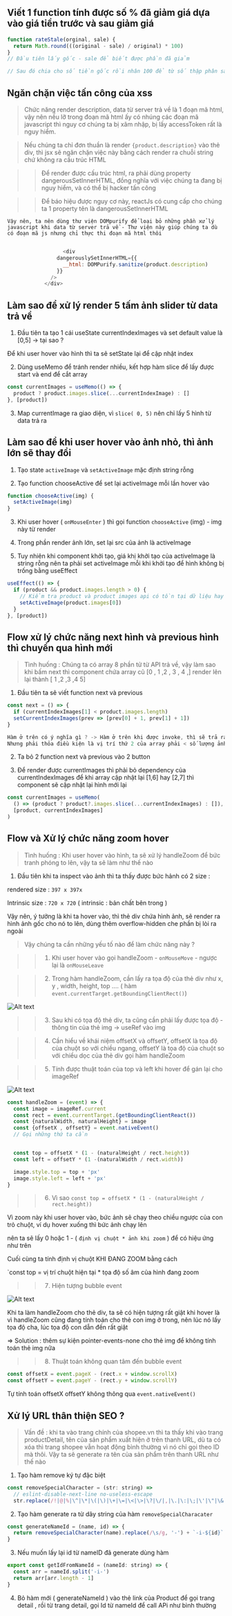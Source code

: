 ## Viết 1 function tính được số % đã giảm giá dựa vào giá tiền trước và sau giảm giá

```ts
function rateStale(orginal, sale) {
  return Math.round(((original - sale) / original) * 100)
}
// Đầu tiên lấy gốc - sale để biết được phần đã giảm

// Sau đó chia cho số tiền gốc rồi nhân 100 để từ số thập phân sale -> phần trăm sale
```

## Ngăn chặn việc tấn công của xss

> Chức năng render description, data từ server trả về là 1 đoạn mã html, vậy nên nếu lỡ trong đoạn mã html ấy có nhúng các đoạn mã javascript thì nguy cơ chúng ta bị xâm nhập, bị lấy accessToken rất là nguy hiểm.

> Nếu chúng ta chỉ đơn thuần là render `{product.description}` vào thẻ div, thì jsx sẽ ngăn chặn việc này bằng cách render ra chuỗi string chứ không ra cấu trúc HTML

> > Để render được cấu trúc html, ra phải dùng property dangerousSetInnerHTML, đồng nghĩa với việc chúng ta đang bị nguy hiểm, và có thể bị hacker tấn công

> > Để báo hiệu được nguy cơ này, reactJs có cung cấp cho chúng ta 1 property tên là dangerousSetInnerHTML

`Vậy nên, ta nên dùng thư viện DOMpurify để loại bỏ những phần xử lý javascript khi data từ server trả về - Thư viện này giúp chúng ta dù có đoạn mã js nhưng chỉ thực thi đoạn mã html thôi `

```js

                  <div
                dangerouslySetInnerHTML={{
                  __html: DOMPurify.sanitize(product.description)
                }}
              />
            </div>

```

## Làm sao để xử lý render 5 tấm ảnh slider từ data trả về

1. Đầu tiên ta tạo 1 cái useState currentIndexImages và set default value là [0,5] -> tại sao ?

Để khi user hover vào hình thì ta sẽ setState lại để cập nhật index

2. Dùng useMemo để tránh render nhiều, kết hợp hàm slice để lấy được start và end để cắt array

```js
const currentImages = useMemo(() => {
  product ? product.images.slice(...currentIndexImage) : []
}, [product])
```

3. Map currentImage ra giao diện, vì `slice( 0, 5)` nên chỉ lấy 5 hình từ data trả ra

## Làm sao để khi user hover vào ảnh nhỏ, thì ảnh lớn sẽ thay đổi

1. Tạo state `activeImage` và `setActiveImage` mặc định string rỗng

2. Tạo function chooseActive để set lại activeImage mỗi lần hover vào

```js
function chooseActive(img) {
  setActiveImage(img)
}
```

3. Khi user hover ( `onMouseEnter` ) thì gọi function `chooseActive` (img) - img này từ render

4. Trong phần render ảnh lớn, set lại src của ảnh là activeImage

5. Tuy nhiên khi component khởi tạo, giá khị khởi tạo của activeImage là string rỗng nên ta phải set activeImage mỗi khi khởi tạo để hình không bị trống bằng useEffect

```js
useEffect(() => {
  if (product && product.images.length > 0) {
    // Kiểm tra product và product images api có tồn tại dữ liệu hay không
    setActiveImage(product.images[0])
  }
}, [product])
```

## Flow xử lý chức năng next hình và previous hình thì chuyển qua hình mới

> Tình huống : Chúng ta có array 8 phần tử từ API trả về, vậy làm sao khi bấm next thì component chứa array cũ [0 , 1 ,2 , 3 , 4 ,] render lên lại thành [ 1 ,2 ,3 ,4 5]

1. Đầu tiên ta sẽ viết function next và previous

```js
const next = () => {
  if (currentIndexImages[1] < product.images.length)
  setCurrentIndexImages(prev => [prev[0] + 1, prev[1] + 1])
}

Hàm ở trên có ý nghĩa gì ? -> Hàm ở trên khi được invoke, thì sẽ trả ra 1 array mới dựa trên index cũ + 1, ví dụ array cũ [0,5] -> array mới [1,6]
Nhưng phải thỏa điều kiện là vị trí thứ 2 của array phải < số lượng ảnh mà data trả về

```

2. Ta bỏ 2 function next và previous vào 2 button

3. Để render được currentImages thì phải bỏ dependency của currentIndexImages để khi array cập nhật lại [1,6] hay [2,7] thì component sẽ cập nhật lại hình mới lại

```js
const currentImages = useMemo(
  () => (product ? product?.images.slice(...currentIndexImages) : []),
  [product, currentIndexImages]
)
```

## Flow và Xử lý chức năng zoom hover

> Tình huống : Khi user hover vào hình, ta sẽ xử lý handleZoom để bức tranh phóng to lên, vậy ta sẽ làm như thế nào

1. Đầu tiên khi ta inspect vào ảnh thì ta thấy được bức hảnh có 2 size :

rendered size : `397 x 397x`

Intrinsic size : `720 x 720` ( intrinsic : bản chất bên trong )

Vậy nên, ý tưởng là khi ta hover vào, thì thẻ div chứa hình ảnh, sẽ render ra hình ảnh gốc cho nó to lên, dùng thêm overflow-hidden che phần bị lòi ra ngoài

> Vậy chúng ta cần những yếu tố nào để làm chức năng này ?

> > 1.  Khi user hover vào gọi handleZoom - `onMouseMove` - ngược lại là `onMouseLeave`

> > 2.  Trong hàm handleZoom, cần lấy ra tọa độ của thẻ div như x, y , width, height, top .... ( hàm `event.currentTarget.getBoundingClientRect()`)

![Alt text](./Imgs/zoom2.png 'Title')

> > 3. Sau khi có tọa độ thẻ div, ta cũng cần phải lấy được tọa độ - thông tin của thẻ img -> useRef vào img

> > 4. Cần hiểu về khái niệm offsetX và offsetY, offsetX là tọa độ của chuột so với chiều ngang, offsetY là tọa độ của chuột so với chiều dọc của thẻ div gọi hàm handleZoom

> > 5.  Tính được thuật toán của top và left khi hover để gán lại cho imageRef

![Alt text](./Imgs/zoom6.png 'Title')

```js
const handleZoom = (event) => {
  const image = imageRef.current
  const rect = event.currentTarget.(getBoundingClientReact())
  const {naturalWidth, naturalHeight} = image
  const {offsetX , offsetY} = event.nativeEvent()
  // Gọi những thứ ta cần


  const top = offsetX * (1 - (naturalHeight / rect.height))
  const left = offsetY * (1 -(naturalWidth / rect.width))

  image.style.top = top + 'px'
  image.style.left = left + 'px'
}

```

> > 6.  Vì sao `const top = offsetX * (1 - (naturalHeight / rect.height))`

Vì zoom này khi user hover vào, bức ảnh sẽ chạy theo chiều ngược của con trỏ chuột, ví dụ hover xuống thì bức ảnh chạy lên

nên ta sẽ lấy 0 hoặc 1 - ( `định vị chuột * ảnh khi zoom` ) để có hiệu ứng như trên

Cuối cùng ta tính định vị chuột KHI ĐANG ZOOM bằng cách

`const top = vị trí chuột hiện tại \* tọa độ số âm của hình đang zoom

> > 7. Hiện tượng bubble event

![Alt text](./Imgs/zoom3.png 'Title')

Khi ta làm handleZoom cho thẻ div, ta sẽ có hiện tượng rất giật khi hover là vì handleZoom cũng đang tính toán cho thẻ con img ở trong, nên lúc nó lấy tọa độ cha, lúc tọa độ con dẫn đến rất giật

=> Solution : thêm sự kiện pointer-events-none cho thẻ img để không tính toán thẻ img nữa

> > 8.  Thuật toán không quan tâm đến bubble event

```js
const offsetX = event.pageX - (rect.x + window.scrollX)
const offsetY = event.pageY - (rect.y + window.scrollY)
```

Tự tính toán offsetX offsetY không thông qua `event.nativeEvent()`

## Xử lý URL thân thiện SEO ?

> Vấn đề : khi ta vào trang chính của shopee.vn thì ta thấy khi vào trang productDetail, tên của sản phẩm xuất hiện ở trên thanh URL, dù ta có xóa thì trang shopee vẫn hoạt động bình thường vì nó chỉ gọi theo ID mà thôi. Vậy ta sẽ generate ra tên của sản phẩm trên thanh URL như thế nào

1. Tạo hàm remove ký tự đặc biệt

```js
const removeSpecialCharacter = (str: string) =>
  // eslint-disable-next-line no-useless-escape
  str.replace(/!|@|%|\^|\*|\(|\)|\+|\=|\<|\>|\?|\/|,|\.|\:|\;|\'|\"|\&|\#|\[|\]|~|\$|_|`|-|{|}|\||\\/g, '')
```

2. Tạo hàm generate ra từ dãy string của hàm `removeSpecialCharacater`

```js
const generateNameId = (name, id) => {
  return removeSpecialCharacter(name).replace(/\s/g, '-') + `-i-${id}`
}
```

3. Nếu muốn lấy lại id từ nameID đã generate dùng hàm 

```js 
export const getIdFromNameId = (nameId: string) => {
  const arr = nameId.split('-i-')
  return arr[arr.length - 1]
}

```

4. Bỏ hàm mới ( generateNameId ) vào thẻ link của Product để gọi trang detail , rồi từ trang detail, gọi Id từ nameId để call APi như bình thường
